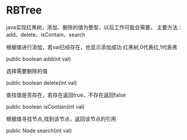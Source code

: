 # RBTree
java实现红黑树，添加、删除的值为整型，以后工作可能会需要。
主要方法：
add、delete、isContain、search

根据值进行添加，若val已经存在，也显示添加成功
红黑树,0代表红,1代表黑

public boolean add(int val)
 
选择需要删除的值

public boolean delete(int val)

查找值是否存在，若存在返回true，不存在返回false

public boolean isContain(int val)

根据值寻找节点,找到该节点，返回该节点的引用

public Node search(int val)
